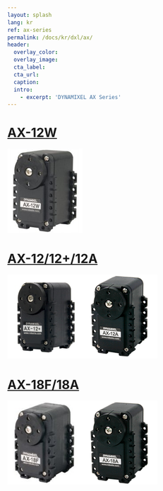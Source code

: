 ```yaml
---
layout: splash
lang: kr
ref: ax-series
permalink: /docs/kr/dxl/ax/
header:
  overlay_color:
  overlay_image:
  cta_label:
  cta_url:
  caption:
  intro:
    - excerpt: 'DYNAMIXEL AX Series'
---
```



# [AX-12W](#ax-12w)

[![](/assets/images/dxl/ax/ax-12w_product.jpg)](/docs/kr/dxl/ax/ax-12w/)

# [AX-12/12+/12A](#ax-1212+12a)

[![](/assets/images/dxl/ax/ax-12+_product.png)![](/assets/images/dxl/ax/ax-12a_product.png)](/docs/kr/dxl/ax/ax-12a/)

# [AX-18F/18A](#ax-18f18a)

[![](/assets/images/dxl/ax/ax-18f_product.jpg)![](/assets/images/dxl/ax/ax-18a_product.png)](/docs/kr/dxl/ax/ax-18a/)
